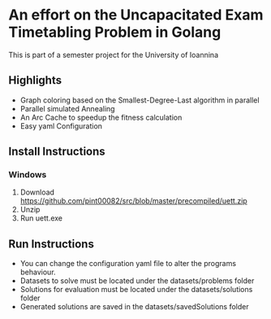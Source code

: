 # An effort on the Uncapacitated Exam Timetabling Problem in Golang
This is part of a semester project for the University of Ioannina

## Highlights
+ Graph coloring based on the Smallest-Degree-Last algorithm in parallel
+ Parallel simulated Annealing
+ An Arc Cache to speedup the fitness calculation
+ Easy yaml Configuration

## Install Instructions
### Windows
1. Download https://github.com/pint00082/src/blob/master/precompiled/uett.zip
2. Unzip
3. Run uett.exe

## Run Instructions
+ You can change the configuration yaml file to alter the programs behaviour.
+ Datasets to solve must be located under the datasets/problems folder
+ Solutions for evaluation must be located under the datasets/solutions folder
+ Generated solutions are saved in the datasets/savedSolutions folder

